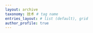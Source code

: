 ```yaml
---
layout: archive
taxonomy: 技术 # tag name
entries_layout: # list (default), grid
author_profile: true
---
```



